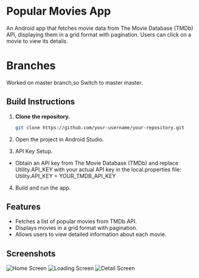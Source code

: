 # Popular Movies App

An Android app that fetches movie data from The Movie Database (TMDb) API, displaying them in a grid format with pagination. Users can click on a movie to view its details.

# Branches
Worked on master branch,so Switch to master master.

## Build Instructions

1. **Clone the repository.**

   ```bash
   git clone https://github.com/your-username/your-repository.git

2. Open the project in Android Studio.

3. API Key Setup.
- Obtain an API key from The Movie Database (TMDb) and replace Utility.API_KEY with your actual API key in the local.properties file:
  Utility.API_KEY = YOUR_TMDB_API_KEY

4. Build and run the app.

## Features

- Fetches a list of popular movies from TMDb API.
- Displays movies in a grid format with pagination.
- Allows users to view detailed information about each movie.

## Screenshots

![Home Screen](C:/Users/DELL/Download/Popular_Movies_SS1.jpeg)
![Loading Screen](C:/Users/DELL/Download/Popular_Movies_SS2.jpeg)
![Detail Screen](C:/Users/DELL/Download/Popular_Movies_SS3.jpeg)
